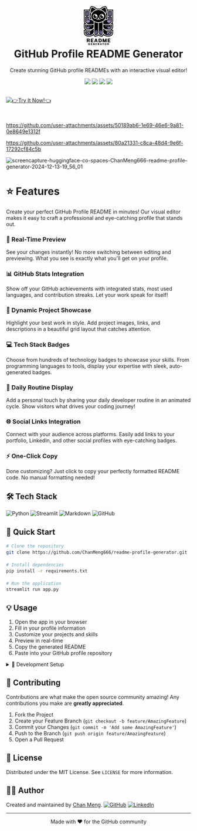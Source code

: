 <div align="center">
 <h1><img src="public/readme-profile-generator-logo.svg" width="80px"><br/>GitHub Profile README Generator</h1>
 <p>Create stunning GitHub profile READMEs with an interactive visual editor!</p>

 <img src="https://img.shields.io/badge/Made%20with-Python-1f425f.svg"/>
 <img src="https://img.shields.io/badge/Made%20with-Streamlit-FF4B4B.svg"/>
 <img src="https://img.shields.io/badge/License-MIT-yellow.svg"/>
 <img src="https://img.shields.io/badge/PRs-welcome-brightgreen.svg"/>
</div>

<br/>

[![👉Try It Now!👈](https://gradient-svg-generator.vercel.app/api/svg?text=%F0%9F%91%89Try%20It%20Now!%F0%9F%91%88&color=000000&height=60&gradientType=radial&duration=6s&color0=ffffff&template=pride-rainbow)](https://huggingface.co/spaces/ChanMeng666/readme-profile-generator)

<br/>

https://github.com/user-attachments/assets/50189ab6-1e69-46e6-9a81-0e8649e1312f


https://github.com/user-attachments/assets/80a21331-c8ca-48d4-9e6f-17292cf84c5b


![screencapture-huggingface-co-spaces-ChanMeng666-readme-profile-generator-2024-12-13-19_56_01](https://github.com/user-attachments/assets/aef0e3a6-466d-4a67-8aec-362789015a1d)


# ⭐ Features
Create your perfect GitHub Profile README in minutes! Our visual editor makes it easy to craft a professional and eye-catching profile that stands out.

### 🎯 Real-Time Preview
See your changes instantly! No more switching between editing and previewing. What you see is exactly what you'll get on your profile.

### 📊 GitHub Stats Integration 
Show off your GitHub achievements with integrated stats, most used languages, and contribution streaks. Let your work speak for itself!

### 🎨 Dynamic Project Showcase
Highlight your best work in style. Add project images, links, and descriptions in a beautiful grid layout that catches attention.

### 💻 Tech Stack Badges
Choose from hundreds of technology badges to showcase your skills. From programming languages to tools, display your expertise with sleek, auto-generated badges.

### 🔄 Daily Routine Display
Add a personal touch by sharing your daily developer routine in an animated cycle. Show visitors what drives your coding journey!

### 🌐 Social Links Integration
Connect with your audience across platforms. Easily add links to your portfolio, LinkedIn, and other social profiles with eye-catching badges.

### ⚡ One-Click Copy
Done customizing? Just click to copy your perfectly formatted README code. No manual formatting needed!

## 🛠️ Tech Stack
![Python](https://img.shields.io/badge/python-3670A0?style=for-the-badge&logo=python&logoColor=ffdd54)
![Streamlit](https://img.shields.io/badge/Streamlit-FF4B4B?style=for-the-badge&logo=Streamlit&logoColor=white)
![Markdown](https://img.shields.io/badge/markdown-%23000000.svg?style=for-the-badge&logo=markdown&logoColor=white)
![GitHub](https://img.shields.io/badge/github-%23121011.svg?style=for-the-badge&logo=github&logoColor=white)

## 🚀 Quick Start

```bash
# Clone the repository
git clone https://github.com/ChanMeng666/readme-profile-generator.git

# Install dependencies
pip install -r requirements.txt

# Run the application
streamlit run app.py
```

## 💡 Usage
1. Open the app in your browser
2. Fill in your profile information
3. Customize your projects and skills
4. Preview in real-time
5. Copy the generated README
6. Paste into your GitHub profile repository

<details>
<summary>
  🔧 Development Setup
</summary>

### Prerequisites
- Python 3.7+
- pip

### Local Development
1. Create a virtual environment:
```bash
python -m venv venv
source venv/bin/activate  # On Windows use: venv\Scripts\activate
```

2. Install development dependencies:
```bash
pip install -r requirements-dev.txt
```

3. Start the development server:
```bash
streamlit run app.py
```

</details>

## 🤝 Contributing
Contributions are what make the open source community amazing! Any contributions you make are **greatly appreciated**.

1. Fork the Project
2. Create your Feature Branch (`git checkout -b feature/AmazingFeature`)
3. Commit your Changes (`git commit -m 'Add some AmazingFeature'`)
4. Push to the Branch (`git push origin feature/AmazingFeature`)
5. Open a Pull Request

## 📝 License
Distributed under the MIT License. See `LICENSE` for more information.

## 🙋‍♀ Author

Created and maintained by [Chan Meng](https://chanmeng.live/).
[![GitHub](https://img.shields.io/badge/github-%23121011.svg?style=normal&logo=github&logoColor=white)](https://github.com/ChanMeng666)
[![LinkedIn](https://img.shields.io/badge/linkedin-%230077B5.svg?style=normal&logo=linkedin&logoColor=white)](https://www.linkedin.com/in/chanmeng666/)

---

<div align="center">
Made with ❤️ for the GitHub community
</div>
